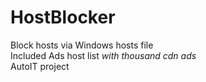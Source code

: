 # HostBlocker
Block hosts via Windows hosts file
<br/>
Included Ads host list _with thousand cdn ads_
<br/>
AutoIT project


